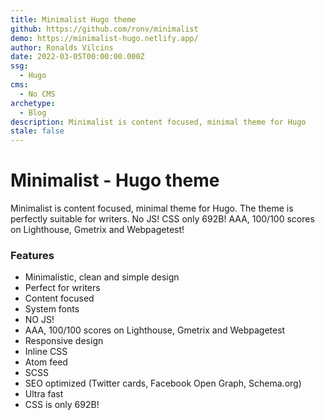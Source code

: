 ```yaml
---
title: Minimalist Hugo theme
github: https://github.com/ronv/minimalist
demo: https://minimalist-hugo.netlify.app/
author: Ronalds Vilcins
date: 2022-03-05T00:00:00.000Z
ssg:
  - Hugo
cms:
  - No CMS
archetype:
  - Blog
description: Minimalist is content focused, minimal theme for Hugo
stale: false
---
```


# Minimalist - Hugo theme

Minimalist is content focused, minimal theme for Hugo. The theme is perfectly suitable for writers. No JS! CSS only 692B! AAA, 100/100 scores on Lighthouse, Gmetrix and Webpagetest!

### Features

- Minimalistic, clean and simple design
- Perfect for writers
- Content focused
- System fonts
- NO JS!
- AAA, 100/100 scores on Lighthouse, Gmetrix and Webpagetest
- Responsive design
- Inline CSS
- Atom feed
- SCSS
- SEO optimized (Twitter cards, Facebook Open Graph, Schema.org)
- Ultra fast
- CSS is only 692B! 
